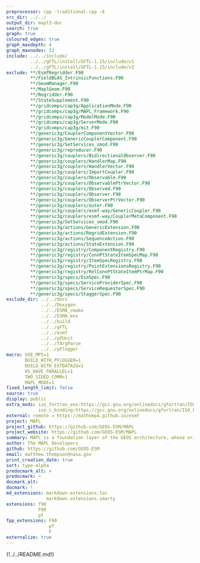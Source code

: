 ```yaml
---
preprocessor: cpp -traditional-cpp -E
src_dir: ../../
output_dir: mapl3-doc
search: true
graph: true
coloured_edges: true
graph_maxdepth: 4
graph_maxnodes: 32
include: ../../include/
         ../../gFTL/install/GFTL-1.15/include/v1
         ../../gFTL/install/GFTL-1.15/include/v2
exclude: **/EsmfRegridder.F90
         **/FieldBLAS_IntrinsicFunctions.F90
         **/GeomManager.F90
         **/MaplGeom.F90
         **/Regridder.F90
         **/StateSupplement.F90
         **/gridcomps/cap3g/ApplicationMode.F90
         **/gridcomps/cap3g/MAPL_Framework.F90
         **/gridcomps/cap3g/ModelMode.F90
         **/gridcomps/cap3g/ServerMode.F90
         **/gridcomps/cap3g/mit.F90
         **/generic3g/CouplerComponentVector.F90
         **/generic3g/GenericCouplerComponent.F90
         **/generic3g/SetServices_smod.F90
         **/generic3g/reproducer.F90
         **/generic3g/couplers/BidirectionalObserver.F90
         **/generic3g/couplers/HandlerMap.F90
         **/generic3g/couplers/HandlerVector.F90
         **/generic3g/couplers/ImportCoupler.F90
         **/generic3g/couplers/Observable.F90
         **/generic3g/couplers/ObservablePtrVector.F90
         **/generic3g/couplers/Observed.F90
         **/generic3g/couplers/Observer.F90
         **/generic3g/couplers/ObserverPtrVector.F90
         **/generic3g/couplers/outer.F90
         **/generic3g/couplers/esmf-way/GenericCoupler.F90
         **/generic3g/couplers/esmf-way/CouplerMetaComponent.F90
         **/generic3g/SetServices_smod.F90
         **/generic3g/actions/GenericExtension.F90
         **/generic3g/actions/RegridExtension.F90
         **/generic3g/actions/SequenceAction.F90
         **/generic3g/actions/StateExtension.F90
         **/generic3g/registry/ComponentRegistry.F90
         **/generic3g/registry/ConnPtStateItemSpecMap.F90
         **/generic3g/registry/ItemSpecRegistry.F90
         **/generic3g/registry/PointExtensionsRegistry.F90
         **/generic3g/registry/RelConnPtStateItemPtrMap.F90
         **/generic3g/specs/DimSpec.F90
         **/generic3g/specs/ServiceProviderSpec.F90
         **/generic3g/specs/ServiceRequesterSpec.F90
         **/generic3g/specs/StaggerSpec.F90
exclude_dir: ../../docs
             ../../Doxygen
             ../../ESMA_cmake
             ../../ESMA_env
             ../../build
             ../../gFTL
             ../../esmf
             ../../pFUnit
             ../../fArgParse
             ../../pFlogger
macro: USE_MPI=1
       BUILD_WITH_PFLOGGER=1
       BUILD_WITH_EXTDATA2G=1
       H5_HAVE_PARALLEL=1
       TWO_SIDED_COMM=1
       MAPL_MODE=1
fixed_length_limit: false
source: true
display: public
extra_mods: iso_fortran_env:https://gcc.gnu.org/onlinedocs/gfortran/ISO_005fFORTRAN_005fENV.html
            iso_c_binding:https://gcc.gnu.org/onlinedocs/gfortran/ISO_005fC_005fBINDING.html#ISO_005fC_005fBINDING
external: remote = https://mathomp4.github.io/esmf
project: MAPL
project_github: https://github.com/GEOS-ESM/MAPL
project_website: https://github.com/GEOS-ESM/MAPL
summary: MAPL is a foundation layer of the GEOS architecture, whose original purpose is to supplement the Earth System Modeling Framework (ESMF)
author: The MAPL Developers
github: https://github.com/GEOS-ESM
email: matthew.thompson@nasa.gov
print_creation_date: true
sort: type-alpha
predocmark_alt: >
predocmark: <
docmark_alt:
docmark: !
md_extensions: markdown.extensions.toc
               markdown.extensions.smarty
extensions: f90
            F90
            pf
fpp_extensions: F90
                pf
                F
externalize: true
---
```


{!../../README.md!}

